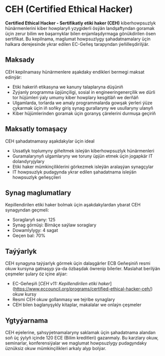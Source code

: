 # CEH (Certified Ethical Hacker) 

**Certified Ethical Hacker - Sertifikatly etiki haker (CEH)** kiberhowpsuzlyk hünärmenlerini kiber howplaryň yzygiderli ösýän landşaftyndan goramak üçin zerur bilim we başarnyklar bilen enjamlaşdyrmaga gönükdirilen ösen sertifikat. Bu kepilnama, maglumat howpsuzlygy şahadatnamalary üçin halkara derejesinde ykrar edilen EC-Geňeş tarapyndan ýeňilleşdirilýär.

## Maksady

CEH kepilnamasy hünärmenlere aşakdaky endikleri bermegi maksat edinýär:

- Etiki hakeriň etikasyna we kanuny talaplaryna düşüniň
- Zyýanly programma üpjünçiligi, sosial in engineeringenerçilik we dürli tor hüjümleri ýaly umumy kiber howplary kesgitläň we derňäň
- Ulgamlarda, torlarda we amaly programmalarda gowşak ýerleri ýüze çykarmak üçin iň soňky giriş synag gurallaryny we usullaryny ulanyň
- Kiber hüjümlerinden goramak üçin goranyş çärelerini durmuşa geçiriň

## Maksatly tomaşaçy

CEH şahadatnamasy aşakdakylar üçin ideal

- Ussatlyk toplumyny giňeltmek isleýän kiberhowpsuzlyk hünärmenleri
- Guramalarynyň ulgamlaryny we toruny üpjün etmek üçin jogapkär IT dolandyryjylary
- Etiki haker mümkinçiliklerini görkezmek isleýän aralaşýan synagçylar
- IT howpsuzlyk pudagynda ykrar edilen şahadatnama isleýän howpsuzlyk geňeşçileri

## Synag maglumatlary

Kepillendirilen etiki haker bolmak üçin aşakdakylardan ybarat CEH synagyndan geçmeli:

- Soraglaryň sany: 125
- Synag görnüşi: Birnäçe saýlaw soraglary
- Dowamlylygy: 4 sagat
- Geçen bal: 70%

## Taýýarlyk

CEH synagyna taýýarlyk görmek üçin dalaşgärler ECB Geňeşiniň resmi okuw kursyna gatnaşyp ýa-da özbaşdak öwrenip bilerler. Maslahat berilýän çeşmeler şulary öz içine alýar:

- EC-Geňeşiň [_CEH v11: Kepillendirilen etiki haker_] (https://www.eccouncil.org/programs/certified-ethical-hacker-ceh/) okuw kursy
- Resmi CEH okuw gollanmasy we tejribe synaglary
- CEH bilen baglanyşykly kitaplar, makalalar we onlaýn çeşmeler

## Ygtyýarnama

CEH eýelerine, şahsyýetnamalaryny saklamak üçin şahadatnama alandan soň üç ýylyň içinde 120 ECE (Bilim kreditleri) gazanmaly. Bu karzlary okuw, seminarlar, konferensiýalar we maglumat howpsuzlygy pudagyndaky üznüksiz okuw mümkinçilikleri arkaly alyp bolýar.